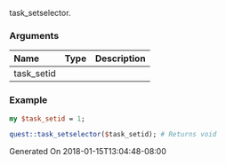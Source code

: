 task_setselector.
### Arguments
**Name**|**Type**|**Description**
:---|:---|:---
task_setid||

### Example

```perl
my $task_setid = 1;

quest::task_setselector($task_setid); # Returns void
```


Generated On 2018-01-15T13:04:48-08:00